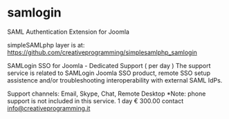 # samlogin
SAML Authentication Extension for Joomla


simpleSAMLphp layer is at:
https://github.com/creativeprogramming/simplesamlphp_samlogin


SAMLogin SSO for Joomla - Dedicated Support ( per day )
The support service is related to SAMLogin Joomla SSO product, remote SSO setup assistence and/or troubleshooting interoperability with external SAML IdPs.

Support channels: Email, Skype, Chat, Remote Desktop 
*Note: phone support is not included in this service.
1 day	€ 300.00  contact info@creativeprogramming.it
